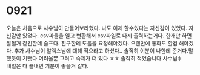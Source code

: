 # 0921
오늘은 처음으로 사수님이 만들어보라했다. 나도 이제 할수있다는 자신감이 있었다. 자신감만 있었다. csv파을을 일고 변환해서 csv파일로 다시 출력하는거다. 
한개만 하면 잘될거 같긴한데 슬프다. 친구한테 도움을 요청해야겠다.
오랜만에 통화도 할겸 해야겠다. 추가 사수님이 알렉스님에 대해 적으라고 하셨다..
솔직히 이분이 나한테 준거다.말했듯이 기뻣다 어려울뿐 그러고 숙제가 더 있다 ㅎㅎ 솔직히 적었습니다 사수님:)
<br>
내일은 다 끝내면 기분이 좋을거 같다.